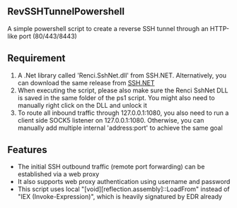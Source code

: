## RevSSHTunnelPowershell
A simple powershell script to create a reverse SSH tunnel through an HTTP-like port (80/443/8443)

## Requirement
1. A .Net library called 'Renci.SshNet.dll' from SSH.NET. Alternatively, you can download the same release from [SSH.NET](https://github.com/sshnet/SSH.NET/)
2. When executing the script, please also make sure the Renci SshNet DLL is saved in the same folder of the ps1 script. You might also need to manually right click on the DLL and unlock it
3. To route all inbound traffic through 127.0.0.1:1080, you also need to run a client side SOCK5 listener on 127.0.0.1:1080. Otherwise, you can manually add multiple internal 'address:port' to achieve the same goal

## Features
- The initial SSH outbound traffic (remote port forwarding) can be established via a web proxy 
- It also supports web proxy authentication using username and password
- This script uses local "[void][reflection.assembly]::LoadFrom" instead of "IEX (Invoke-Expression)", which is heavily signatured by EDR already

